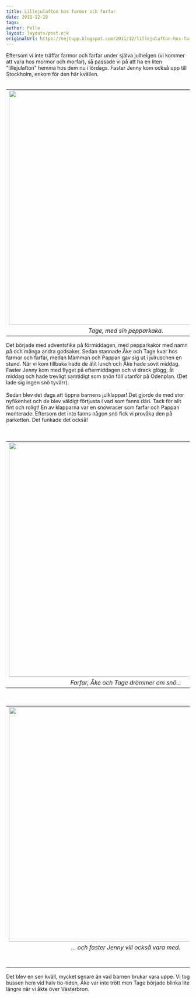 ```yaml
---
title: Lillejulafton hos farmor och farfar
date: 2011-12-19
tags: 	
author: Pelle
layout: layouts/post.njk
originalUrl: https://nejtupp.blogspot.com/2011/12/lillejulafton-hos-farmor-och-farfar.html
---
```


<div class="separator" style="clear: both; text-align: center;"></div><div style="text-align: left;">Eftersom vi inte träffar farmor och farfar under själva julhelgen (vi kommer att vara hos mormor och morfar), så passade vi på att ha en liten "lillejulafton" hemma hos dem nu i lördags. Faster Jenny kom också upp till Stockholm, enkom för den här kvällen.</div><div style="text-align: left;"><br></div><table align="center" cellpadding="0" cellspacing="0" class="tr-caption-container" style="margin-left: auto; margin-right: auto; text-align: center;"><tbody><tr><td style="text-align: center;"><img src="../../../../img/Lillejulafton+hos+farmor+och+farfar-_MG_0198.jpg" width="640"></td></tr><tr><td class="tr-caption" style="text-align: center;"><i>Tage, med sin pepparkaka.</i></td></tr></tbody></table><div style="text-align: left;">Det började med adventsfika på förmiddagen, med pepparkakor med namn på och många andra godsaker. Sedan stannade Åke och Tage kvar hos farmor och farfar, medan Mamman och Pappan gav sig ut i julruschen en stund. När vi kom tillbaka hade de ätit lunch och Åke hade sovit middag. Faster Jenny kom med flyget på eftermiddagen och vi drack glögg, åt middag och hade trevligt samtidigt som snön föll utanför på Odenplan. (Det lade sig ingen snö tyvärr).</div><div style="text-align: left;"><br></div><div style="text-align: left;">Sedan blev det dags att öppna barnens julklappar! Det gjorde de med stor nyfikenhet och de blev väldigt förtjusta i vad som fanns däri. Tack för allt fint och roligt! En av klapparna var en snowracer som farfar och Pappan monterade. Eftersom det inte fanns någon snö fick vi provåka den på parketten. Det funkade det också!</div><br><br><table align="center" cellpadding="0" cellspacing="0" class="tr-caption-container" style="margin-left: auto; margin-right: auto; text-align: center;"><tbody><tr><td style="text-align: center;"><img src="../../../../img/Lillejulafton+hos+farmor+och+farfar-_MG_0285.jpg" width="640"></td></tr><tr><td class="tr-caption" style="text-align: center;"><i>Farfar, Åke och Tage drömmer om snö...</i></td></tr></tbody></table><div class="separator" style="clear: both; text-align: center;"><br></div><table align="center" cellpadding="0" cellspacing="0" class="tr-caption-container" style="margin-left: auto; margin-right: auto; text-align: center;"><tbody><tr><td style="text-align: center;"><img src="../../../../img/Lillejulafton+hos+farmor+och+farfar-_MG_0298.jpg" width="640"></td></tr><tr><td class="tr-caption" style="text-align: center;"><i>... och faster Jenny vill också vara med.<br></i><br><i><br></i></td></tr></tbody></table><div class="separator" style="clear: both; text-align: left;"><span style="text-align: left;">Det blev en sen kväll, mycket senare än vad barnen brukar vara uppe. Vi tog bussen hem vid halv tio-tiden, Åke var inte trött men Tage började blinka lite längre när vi åkte över Västerbron.</span></div><div class="separator" style="clear: both; text-align: center;"><span style="text-align: left;"><br></span></div>
